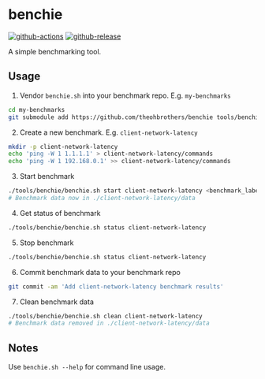 # benchie

[![github-actions](https://github.com/theohbrothers/benchie/workflows/ci-master-pr/badge.svg)](https://github.com/theohbrothers/benchie/actions)
[![github-release](https://img.shields.io/github/v/release/theohbrothers/benchie?style=flat-square)](https://github.com/theohbrothers/benchie/releases/)
<!-- [![docker-image-size](https://img.shields.io/docker/image-size/theohbrothers/benchie/latest)](https://hub.docker.com/r/theohbrothers/benchie) -->

A simple benchmarking tool.

## Usage

1. Vendor `benchie.sh` into your benchmark repo. E.g. `my-benchmarks`

```sh
cd my-benchmarks
git submodule add https://github.com/theohbrothers/benchie tools/benchie
```

2. Create a new benchmark. E.g. `client-network-latency`

```sh
mkdir -p client-network-latency
echo 'ping -W 1 1.1.1.1' > client-network-latency/commands
echo 'ping -W 1 192.168.0.1' >> client-network-latency/commands
```

3. Start benchmark

```sh
./tools/benchie/benchie.sh start client-network-latency <benchmark_label>
# Benchmark data now in ./client-network-latency/data
```

4. Get status of benchmark

```sh
./tools/benchie/benchie.sh status client-network-latency
```

5. Stop benchmark

```sh
./tools/benchie/benchie.sh status client-network-latency
```

6. Commit benchmark data to your benchmark repo

```sh
git commit -am 'Add client-network-latency benchmark results'
```

7. Clean benchmark data

```sh
./tools/benchie/benchie.sh clean client-network-latency
# Benchmark data removed in ./client-network-latency/data
```

## Notes

Use `benchie.sh --help` for command line usage.
